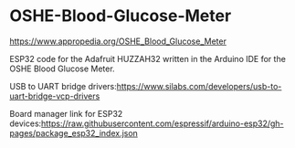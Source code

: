 # OSHE-Blood-Glucose-Meter

https://www.appropedia.org/OSHE_Blood_Glucose_Meter

ESP32 code for the Adafruit HUZZAH32 written in the Arduino IDE for the OSHE Blood Glucose Meter. 

USB to UART bridge drivers:https://www.silabs.com/developers/usb-to-uart-bridge-vcp-drivers

Board manager link for ESP32 devices:https://raw.githubusercontent.com/espressif/arduino-esp32/gh-pages/package_esp32_index.json
